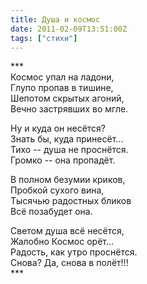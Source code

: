 ```yaml
---
title: Душа и космос
date: 2011-02-09T13:51:00Z
tags: ["стихи"]
---
```


\*\*\*  
Космос упал на ладони,  
Глупо пропав в тишине,  
Шепотом скрытых агоний,  
Вечно застрявших во мгле.  

Ну и куда он несётся?  
Знать бы, куда принесёт...  
Тихо -- душа не проснётся.  
Громко -- она пропадёт.  

В полном безумии криков,  
Пробкой сухого вина,  
Тысячью радостных бликов  
Всё позабудет она.  

Светом душа всё несётся,  
Жалобно Космос орёт...  
Радость, как утро проснётся.  
Снова? Да, снова в полёт!!!  
\*\*\*


